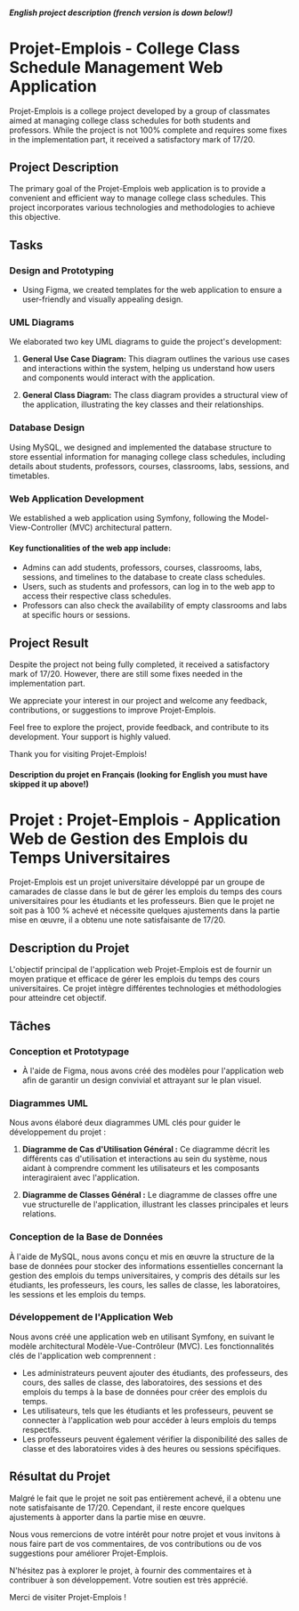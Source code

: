 ##### English project description (french version is down below!) ####

# Projet-Emplois - College Class Schedule Management Web Application

Projet-Emplois is a college project developed by a group of classmates aimed at managing college class schedules for both students and professors. 
While the project is not 100% complete and requires some fixes in the implementation part, it received a satisfactory mark of 17/20.

## Project Description

The primary goal of the Projet-Emplois web application is to provide a convenient and efficient way to manage college class schedules. 
This project incorporates various technologies and methodologies to achieve this objective.

## Tasks

### Design and Prototyping

- Using Figma, we created templates for the web application to ensure a user-friendly and visually appealing design.

### UML Diagrams

We elaborated two key UML diagrams to guide the project's development:

1. **General Use Case Diagram:** 
This diagram outlines the various use cases and interactions within the system, helping us understand how users and components would interact with the application.

2. **General Class Diagram:** 
The class diagram provides a structural view of the application, illustrating the key classes and their relationships.

### Database Design

Using MySQL, we designed and implemented the database structure to store essential information for managing college class schedules, 
including details about students, professors, courses, classrooms, labs, sessions, and timetables.

### Web Application Development

We established a web application using Symfony, following the Model-View-Controller (MVC) architectural pattern.

#### Key functionalities of the web app include:

- Admins can add students, professors, courses, classrooms, labs, sessions, and timelines to the database to create class schedules.
- Users, such as students and professors, can log in to the web app to access their respective class schedules.
- Professors can also check the availability of empty classrooms and labs at specific hours or sessions.

## Project Result

Despite the project not being fully completed, it received a satisfactory mark of 17/20. However, there are still some fixes needed in the implementation part.

We appreciate your interest in our project and welcome any feedback, contributions, or suggestions to improve Projet-Emplois.

Feel free to explore the project, provide feedback, and contribute to its development. Your support is highly valued.

Thank you for visiting Projet-Emplois!

#### Description du projet en Français (looking for English you must have skipped it up above!) ####

# Projet : Projet-Emplois - Application Web de Gestion des Emplois du Temps Universitaires

Projet-Emplois est un projet universitaire développé par un groupe de camarades de classe dans le but de gérer les emplois du temps des cours universitaires pour les étudiants et les professeurs. Bien que le projet ne soit pas à 100 % achevé et nécessite quelques ajustements dans la partie mise en œuvre, il a obtenu une note satisfaisante de 17/20.

## Description du Projet

L'objectif principal de l'application web Projet-Emplois est de fournir un moyen pratique et efficace de gérer les emplois du temps des cours universitaires. Ce projet intègre différentes technologies et méthodologies pour atteindre cet objectif.

## Tâches

### Conception et Prototypage

- À l'aide de Figma, nous avons créé des modèles pour l'application web afin de garantir un design convivial et attrayant sur le plan visuel.

### Diagrammes UML

Nous avons élaboré deux diagrammes UML clés pour guider le développement du projet :

1. **Diagramme de Cas d'Utilisation Général :** Ce diagramme décrit les différents cas d'utilisation et interactions au sein du système, nous aidant à comprendre comment les utilisateurs et les composants interagiraient avec l'application.

2. **Diagramme de Classes Général :** Le diagramme de classes offre une vue structurelle de l'application, illustrant les classes principales et leurs relations.

### Conception de la Base de Données

À l'aide de MySQL, nous avons conçu et mis en œuvre la structure de la base de données pour stocker des informations essentielles concernant la gestion des emplois du temps universitaires, y compris des détails sur les étudiants, les professeurs, les cours, les salles de classe, les laboratoires, les sessions et les emplois du temps.

### Développement de l'Application Web

Nous avons créé une application web en utilisant Symfony, en suivant le modèle architectural Modèle-Vue-Contrôleur (MVC). Les fonctionnalités clés de l'application web comprennent :

- Les administrateurs peuvent ajouter des étudiants, des professeurs, des cours, des salles de classe, des laboratoires, des sessions et des emplois du temps à la base de données pour créer des emplois du temps.
- Les utilisateurs, tels que les étudiants et les professeurs, peuvent se connecter à l'application web pour accéder à leurs emplois du temps respectifs.
- Les professeurs peuvent également vérifier la disponibilité des salles de classe et des laboratoires vides à des heures ou sessions spécifiques.

## Résultat du Projet

Malgré le fait que le projet ne soit pas entièrement achevé, il a obtenu une note satisfaisante de 17/20. Cependant, il reste encore quelques ajustements à apporter dans la partie mise en œuvre.

Nous vous remercions de votre intérêt pour notre projet et vous invitons à nous faire part de vos commentaires, de vos contributions ou de vos suggestions pour améliorer Projet-Emplois.

N'hésitez pas à explorer le projet, à fournir des commentaires et à contribuer à son développement. Votre soutien est très apprécié.

Merci de visiter Projet-Emplois !

